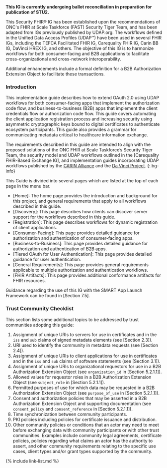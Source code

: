 <div class="stu-note" markdown="1">
<strong>This IG is currently undergoing ballot reconciliation in preparation for publication of STU2.</strong>

This Security FHIR&reg; IG has been established upon the recommendations of ONC's FHIR at Scale Taskforce (FAST) Security Tiger Team, and has been adapted from IGs previously published by UDAP.org. The workflows defined in the Unified Data Access Profiles (UDAP&trade;) have been used in several FHIR IGs, including the TEFCA Facilitated FHIR IG, Carequality FHIR IG, Carin BB IG, DaVinci HREX IG, and others. The objective of this IG is to harmonize workflows for both consumer-facing and B2B applications to facilitate cross-organizational and cross-network interoperability.

Additional enhancements include a formal definition for a B2B Authorization Extension Object to facilitate these transactions.
</div>

### Introduction

This implementation guide describes how to extend OAuth 2.0 using UDAP workflows for both consumer-facing apps that implement the authorization code flow, and business-to-business (B2B) apps that implement the client credentials flow or authorization code flow. This guide covers automating the client application registration process and increasing security using asymmetric cryptographic keys bound to digital certificates to authenticate ecosystem participants. This guide also provides a grammar for communicating metadata critical to healthcare information exchange.

The requirements described in this guide are intended to align with the proposed solutions of the ONC FHIR at Scale Taskforce’s Security Tiger Team, the security model and UDAP workflows outlined in the [Carequality FHIR-Based Exchange IG], and implementation guides incorporating UDAP workflows published by the [CARIN Alliance](http://hl7.org/fhir/us/carin-bb/STU1/Authorization_Authentication_and_Registration.html#authorization-and-authentication) and the [Da Vinci Project](http://hl7.org/fhir/us/davinci-hrex/STU1/smart-app-reg.html).
{:.bg-info}

This Guide is divided into several pages which are listed at the top of each page in the menu bar.

- [Home]\: The home page provides the introduction and background for this project, and general requirements that apply to all workflows described in this guide.
- [Discovery]\: This page describes how clients can discover server support for the workflows described in this guide.
- [Registration]\: This page describes workflows for dynamic registration of client applications.
- [Consumer-Facing]\: This page provides detailed guidance for authorization and authentication of consumer-facing apps.
- [Business-to-Business]\: This page provides detailed guidance for authorization and authentication of B2B apps.
- [Tiered OAuth for User Authentication]\: This page provides detailed guidance for user authentication.
- [General Requirements]\: This page provides general requirements applicable to multiple authorization and authentication workflows.
- [FHIR Artifacts]\: This page provides additional conformance artifacts for FHIR resources.

Guidance regarding the use of this IG with the SMART App Launch Framework can be found in [Section 7.5].

### Trust Community Checklist

This section lists some additional topics to be addressed by trust communities adopting this guide:

1. Assignment of unique URIs to servers for use in certificates and in the `iss` and `sub` claims of signed metadata elements (see [Section 2.3]).
1. URI used to identify the community in metadata requests (see [Section 2.4]).
1. Assignment of unique URIs to client applications for use in certificates and in the `iss` and `sub` claims of software statements (see [Section 3.1]).
1. Assignment of unique URIs to organizational requestors for use in a B2B Authorization Extension Object (see `organization_id` in [Section 5.2.1.1]).
1. Allowed values for requestor roles in a B2B Authorization Extension Object (see `subject_role` in [Section 5.2.1.1]).
1. Permitted purposes of use for which data may be requested in a B2B Authorization Extension Object (see `purpose_of_use` in [Section 5.2.1.1]).
1. Consent and authorization policies that may be asserted in a B2B Authorization Extension Object and supporting documentation (see `consent_policy` and `consent_reference` in [Section 5.2.1.1]).
1. Time synchronization between community participants.
1. PKI policies including policies for certificate issuance and distribution.
1. Other community policies or conditions that an actor may need to meet before exchanging data with community participants or with other trust communities. Examples include community legal agreements, certificate policies, policies regarding what claims an actor has the authority to assert, and other community requirements relating to the specific use cases, client types and/or grant types supported by the community.

{% include link-list.md %}
